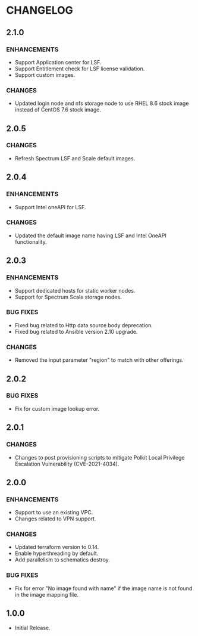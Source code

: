 # **CHANGELOG**

## **2.1.0**
### ENHANCEMENTS
- Support Application center for LSF.
- Support Entitlement check for LSF license validation.
- Support custom images.

### **CHANGES**
- Updated login node and nfs storage node to use RHEL 8.6 stock image instead of CentOS 7.6 stock image.

## **2.0.5**
### **CHANGES**
- Refresh Spectrum LSF and Scale default images.

## **2.0.4**
### ENHANCEMENTS
- Support Intel oneAPI for LSF.

### **CHANGES**
- Updated the default image name having LSF and Intel OneAPI functionality.

## **2.0.3**
### ENHANCEMENTS
- Support dedicated hosts for static worker nodes.
- Support for Spectrum Scale storage nodes.

### **BUG FIXES**
- Fixed bug related to Http data source body deprecation.
- Fixed bug related to Ansible version 2.10 upgrade.

### **CHANGES**
- Removed the input parameter "region" to match with other offerings.

## **2.0.2**
### **BUG FIXES**
- Fix for custom image lookup error.

## **2.0.1**
### **CHANGES**
- Changes to post provisioning scripts to mitigate Polkit Local Privilege Escalation Vulnerability (CVE-2021-4034).

## **2.0.0**
### ENHANCEMENTS
- Support to use an existing VPC.
- Changes related to VPN support.

### **CHANGES**
- Updated terraform version to 0.14.
- Enable hyperthreading by default.
- Add parallelism to schematics destroy.

### **BUG FIXES**
- Fix for error "No image found with name" if the image name is not found in the image mapping file.

## **1.0.0**
- Initial Release.
